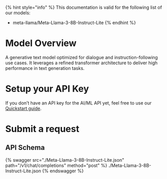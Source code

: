 [#references:start]: <> ({ "template": "openapi" })
{% hint style="info" %}
This documentation is valid for the following list of our models:
* meta-llama/Meta-Llama-3-8B-Instruct-Lite
{% endhint %}

# Model Overview
A generative text model optimized for dialogue and instruction-following use cases. It leverages a refined transformer architecture to deliver high performance in text generation tasks.

# Setup your API Key
If you don’t have an API key for the AI/ML API yet, feel free to use our [Quickstart guide](https://docs.aimlapi.com/quickstart/setting-up).

# Submit a request
## API Schema
{% swagger src="./Meta-Llama-3-8B-Instruct-Lite.json" path="/v1/chat/completions" method="post" %}
./Meta-Llama-3-8B-Instruct-Lite.json
{% endswagger %}


[#references:end]: <> ({})